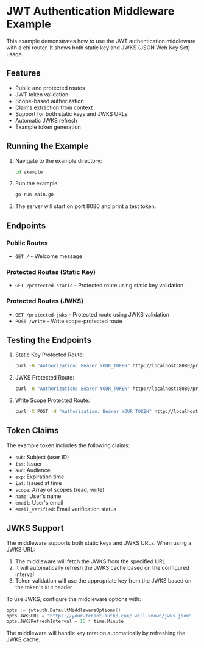 <!--
Copyright © 2025 OpenCHAMI a Series of LF Projects, LLC

SPDX-License-Identifier: MIT
-->

# JWT Authentication Middleware Example

This example demonstrates how to use the JWT authentication middleware with a chi router. It shows both static key and JWKS (JSON Web Key Set) usage.

## Features

- Public and protected routes
- JWT token validation
- Scope-based authorization
- Claims extraction from context
- Support for both static keys and JWKS URLs
- Automatic JWKS refresh
- Example token generation

## Running the Example

1. Navigate to the example directory:
   ```bash
   cd example
   ```

2. Run the example:
   ```bash
   go run main.go
   ```

3. The server will start on port 8080 and print a test token.

## Endpoints

### Public Routes
- `GET /` - Welcome message

### Protected Routes (Static Key)
- `GET /protected-static` - Protected route using static key validation

### Protected Routes (JWKS)
- `GET /protected-jwks` - Protected route using JWKS validation
- `POST /write` - Write scope-protected route

## Testing the Endpoints

1. Static Key Protected Route:
   ```bash
   curl -H "Authorization: Bearer YOUR_TOKEN" http://localhost:8080/protected-static
   ```

2. JWKS Protected Route:
   ```bash
   curl -H "Authorization: Bearer YOUR_TOKEN" http://localhost:8080/protected-jwks
   ```

3. Write Scope Protected Route:
   ```bash
   curl -X POST -H "Authorization: Bearer YOUR_TOKEN" http://localhost:8080/write
   ```

## Token Claims

The example token includes the following claims:
- `sub`: Subject (user ID)
- `iss`: Issuer
- `aud`: Audience
- `exp`: Expiration time
- `iat`: Issued at time
- `scope`: Array of scopes (read, write)
- `name`: User's name
- `email`: User's email
- `email_verified`: Email verification status

## JWKS Support

The middleware supports both static keys and JWKS URLs. When using a JWKS URL:

1. The middleware will fetch the JWKS from the specified URL
2. It will automatically refresh the JWKS cache based on the configured interval
3. Token validation will use the appropriate key from the JWKS based on the token's `kid` header

To use JWKS, configure the middleware options with:
```go
opts := jwtauth.DefaultMiddlewareOptions()
opts.JWKSURL = "https://your-tenant.auth0.com/.well-known/jwks.json"
opts.JWKSRefreshInterval = 15 * time.Minute
```

The middleware will handle key rotation automatically by refreshing the JWKS cache.
